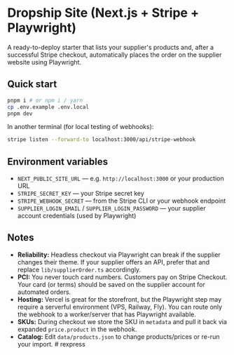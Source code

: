 # Dropship Site (Next.js + Stripe + Playwright)

A ready-to-deploy starter that lists your supplier's products and, after a successful Stripe checkout,
automatically places the order on the supplier website using Playwright.

## Quick start

```bash
pnpm i # or npm i / yarn
cp .env.example .env.local
pnpm dev
```

In another terminal (for local testing of webhooks):

```bash
stripe listen --forward-to localhost:3000/api/stripe-webhook
```

## Environment variables

- `NEXT_PUBLIC_SITE_URL` — e.g. `http://localhost:3000` or your production URL
- `STRIPE_SECRET_KEY` — your Stripe secret key
- `STRIPE_WEBHOOK_SECRET` — from the Stripe CLI or your webhook endpoint
- `SUPPLIER_LOGIN_EMAIL` / `SUPPLIER_LOGIN_PASSWORD` — your supplier account credentials (used by Playwright)

## Notes

- **Reliability:** Headless checkout via Playwright can break if the supplier changes their theme. If your supplier offers an API, prefer that and replace `lib/supplierOrder.ts` accordingly.
- **PCI:** You never touch card numbers. Customers pay on Stripe Checkout. Your card (or terms) should be saved on the supplier account for automated orders.
- **Hosting:** Vercel is great for the storefront, but the Playwright step may require a serverful environment (VPS, Railway, Fly). You can route only the webhook to a worker/server that has Playwright available.
- **SKUs:** During checkout we store the SKU in `metadata` and pull it back via expanded `price.product` in the webhook.
- **Catalog:** Edit `data/products.json` to change products/prices or re-run your import.
#   r e x p r e s s  
 